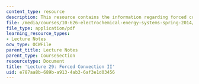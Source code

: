 ```yaml
---
content_type: resource
description: This resource contains the information regarding forced convection II.
file: /media/courses/10-626-electrochemical-energy-systems-spring-2014/e787aa8b689ba9134ab36af3e1d03456_MIT10_626S14_Lec29.pdf
file_type: application/pdf
learning_resource_types:
- Lecture Notes
ocw_type: OCWFile
parent_title: Lecture Notes
parent_type: CourseSection
resourcetype: Document
title: 'Lecture 29: Forced Convection II'
uid: e787aa8b-689b-a913-4ab3-6af3e1d03456
---
```

